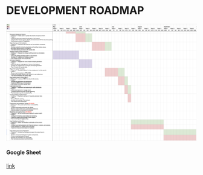 # DEVELOPMENT ROADMAP

![Roadmap](./images/current-roadmap.png)

#### Google Sheet

[link](https://docs.google.com/spreadsheets/d/1NHnEobpjgqvs1LIl-vWtp7EKO2LE6wb62m3beORloYA/edit?usp=sharing)

